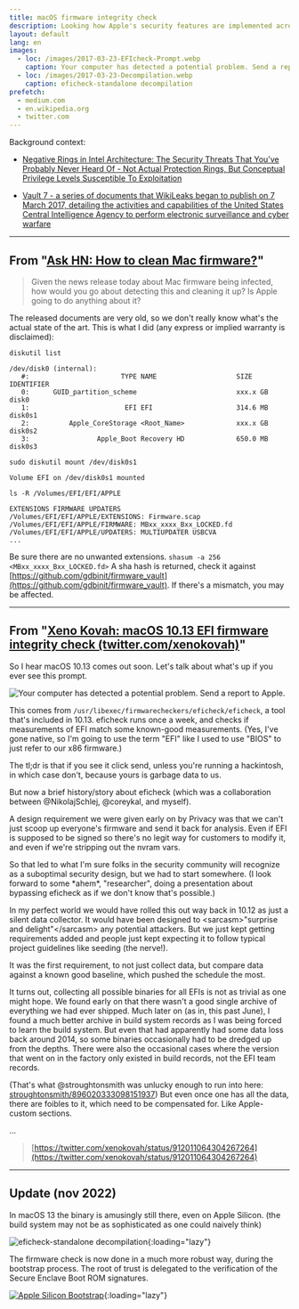 ```yaml
---
title: macOS firmware integrity check
description: Looking how Apple's security features are implemented across architectures
layout: default
lang: en
images:
  - loc: /images/2017-03-23-EFIcheck-Prompt.webp
    caption: Your computer has detected a potential problem. Send a report to Apple.
  - loc: /images/2017-03-23-Decompilation.webp
    caption: eficheck-standalone decompilation
prefetch:
  - medium.com
  - en.wikipedia.org
  - twitter.com
---
```


Background context:

- [Negative Rings in Intel Architecture: The Security Threats That You’ve Probably Never Heard Of - Not Actual Protection Rings, But Conceptual Privilege Levels Susceptible To Exploitation](https://medium.com/swlh/negative-rings-in-intel-architecture-the-security-threats-youve-probably-never-heard-of-d725a4b6f831)

- [Vault 7 - a series of documents that WikiLeaks began to publish on 7 March 2017, detailing the activities and capabilities of the United States Central Intelligence Agency to perform electronic surveillance and cyber warfare](https://en.wikipedia.org/wiki/Vault_7)

---

## From "[Ask HN: How to clean Mac firmware?](https://news.ycombinator.com/item?id=13940284)"

> Given the news release today about Mac firmware being infected, how would you go about detecting this and cleaning it up?
> Is Apple going to do anything about it?

The released documents are very old, so we don't really know what's the actual state of the art.
This is what I did (any express or implied warranty is disclaimed):

`diskutil list`

```
/dev/disk0 (internal):
   #:                       TYPE NAME                    SIZE       IDENTIFIER
   0:      GUID_partition_scheme                         xxx.x GB   disk0
   1:                        EFI EFI                     314.6 MB   disk0s1
   2:          Apple_CoreStorage <Root_Name>             xxx.x GB   disk0s2
   3:                 Apple_Boot Recovery HD             650.0 MB   disk0s3
```

`sudo diskutil mount /dev/disk0s1`
```
Volume EFI on /dev/disk0s1 mounted
```

`ls -R /Volumes/EFI/EFI/APPLE`
```
EXTENSIONS FIRMWARE UPDATERS
/Volumes/EFI/EFI/APPLE/EXTENSIONS: Firmware.scap
/Volumes/EFI/EFI/APPLE/FIRMWARE: MBxx_xxxx_Bxx_LOCKED.fd
/Volumes/EFI/EFI/APPLE/UPDATERS: MULTIUPDATER USBCVA
...
```

Be sure there are no unwanted extensions. `shasum -a 256 <MBxx_xxxx_Bxx_LOCKED.fd>`
A sha hash is returned, check it against [https://github.com/gdbinit/firmware_vault](https://github.com/gdbinit/firmware_vault). If there's a mismatch, you may be affected. 

---

## From "[Xeno Kovah: macOS 10.13 EFI firmware integrity check (twitter.com/xenokovah)](https://news.ycombinator.com/item?id=15325829)"

So I hear macOS 10.13 comes out soon. Let's talk about what's up if you ever see this prompt.

![Your computer has detected a potential problem. Send a report to Apple.](/images/2017-03-23-EFIcheck-Prompt.webp)

This comes from `/usr/libexec/firmwarecheckers/eficheck/eficheck`, a tool that's included in 10.13. eficheck runs once a week, and checks if measurements of EFI match some known-good measurements. (Yes, I've gone native, so I'm going to use the term "EFI" like I used to use "BIOS" to just refer to our x86 firmware.)

The tl;dr is that if you see it click send, unless you're running a hackintosh, in which case don't, because yours is garbage data to us.

But now a brief history/story about eficheck (which was a collaboration between @NikolajSchlej, @coreykal, and myself).

A design requirement we were given early on by Privacy was that we can't just scoop up everyone's firmware and send it back for analysis. Even if EFI is supposed to be signed so there's no legit way for customers to modify it, and even if we're stripping out the nvram vars.

So that led to what I'm sure folks in the security community will recognize as a suboptimal security design, but we had to start somewhere. (I look forward to some \*ahem\*, "researcher", doing a presentation about bypassing eficheck as if we don't know that's possible.)

In my perfect world we would have rolled this out way back in 10.12 as just a silent data collector. It would have been designed to \<sarcasm\>"surprise and delight"\</sarcasm\> any potential attackers. But we just kept getting requirements added and people just kept expecting it to follow typical project guidelines like seeding (the nerve!).

It was the first requirement, to not just collect data, but compare data against a known good baseline, which pushed the schedule the most.

It turns out, collecting all possible binaries for all EFIs is not as trivial as one might hope.
We found early on that there wasn't a good single archive of everything we had ever shipped.
Much later on (as in, this past June), I found a much better archive in build system records as I was being forced to learn the build system.
But even that had apparently had some data loss back around 2014, so some binaries occasionally had to be dredged up from the depths.
There were also the occasional cases where the version that went on in the factory only existed in build records, not the EFI team records.

(That's what @stroughtonsmith was unlucky enough to run into here: [stroughtonsmith/896020333098151937](https://twitter.com/stroughtonsmith/status/896020333098151937))
But even once one has all the data, there are foibles to it, which need to be compensated for. Like Apple-custom sections.

...

> [https://twitter.com/xenokovah/status/912011064304267264](https://twitter.com/xenokovah/status/912011064304267264)

---

## Update (nov 2022)

In macOS 13 the binary is amusingly still there, even on Apple Silicon. (the build system may not be as sophisticated as one could naively think)

![eficheck-standalone decompilation](/images/2017-03-23-Decompilation.webp){:loading="lazy"}

The firmware check is now done in a much more robust way, during the bootstrap process.
The root of trust is delegated to the verification of the Secure Enclave Boot ROM signatures.

[![Apple Silicon Bootstrap](/images/2017-03-23-AppleSilicon-Boot.webp)](https://support.apple.com/guide/security/boot-process-secac71d5623/web){:loading="lazy"}
